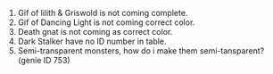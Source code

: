 1. Gif of lilith & Griswold is not coming complete.
2. Gif of Dancing Light is not coming correct color.
3. Death gnat is not coming as correct color.
4. Dark Stalker have no ID number in table.
5. Semi-transparent monsters, how do i make them semi-tansparent? (genie ID 753)